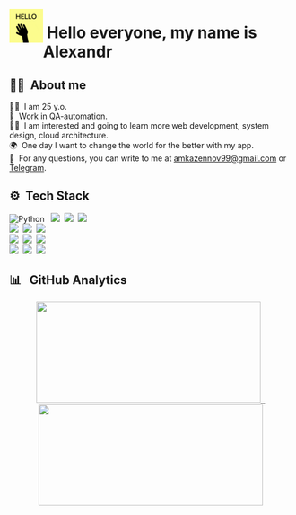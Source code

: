
<img alt="Desert71_Hi" src="hello-gif-1.gif" width='60' align='left'/><h1>&nbsp;Hello everyone, my name is Alexandr</h1>

## 👨‍💻&nbsp; About me
👱‍♂️&nbsp; I am 25 y.o.\
🔐&nbsp; Work in QA-automation.\
👨‍🏫&nbsp; I am interested and going to learn more web development, system design, cloud architecture.\
🌍&nbsp; One day I want to change the world for the better with my app.\
📧&nbsp; For any questions, you can write to me at amkazennov99@gmail.com or [Telegram](https://t.me/A_Deserdzhio).

## ⚙️&nbsp; Tech Stack
![Python](https://img.shields.io/badge/Python-05122A?style=for-the-badge&logo=python&color=c7c48d) &nbsp;
![](https://img.shields.io/badge/Django-05122A?style=for-the-badge&logo=Django&color=c7c48d)&nbsp;
![](https://img.shields.io/badge/FastAPI-05122A?style=for-the-badge&logo=FastAPI&color=c7c48d)&nbsp;
![](https://img.shields.io/badge/PostgreSQL-05122A?style=for-the-badge&logo=PostgreSQL&color=c7c48d)\
![](https://img.shields.io/badge/HTML-05122A?style=for-the-badge&logo=html5&color=c7c48d)&nbsp;
![](https://img.shields.io/badge/CSS-05122A?style=for-the-badge&logo=CSS3&color=c7c48d)&nbsp;
![](https://img.shields.io/badge/Bootstrap-05122A?style=for-the-badge&logo=Bootstrap&color=c7c48d)\
![](https://img.shields.io/badge/GIT-05122A?style=for-the-badge&logo=GIT&color=c7c48d)&nbsp;
![](https://img.shields.io/badge/GitHub-05122A?style=for-the-badge&logo=GitHub&color=c7c48d)&nbsp;
![](https://img.shields.io/badge/GitLab-05122A?style=for-the-badge&logo=GitLab&color=c7c48d)\
![](https://img.shields.io/badge/PyCharm-05122A?style=for-the-badge&logo=PyCharm&color=c7c48d)&nbsp;
![](https://img.shields.io/badge/VS%20Code-05122A?style=for-the-badge&logo=Visual%20Studio%20Code&color=c7c48d)&nbsp;
![](https://img.shields.io/badge/VIM-05122A?style=for-the-badge&logo=VIM&color=c7c48d)


## 📊 &nbsp; GitHub Analytics

<p align="center">
  <a href="https://github.com/desert71">
    <img height="180em" width="400" src="https://github-readme-stats-eight-theta.vercel.app/api/top-langs/?username=desert71&layout=compact&bg_color=c7c48d&theme=defaul&tlangs_count=8"/> &nbsp;
    <img height="180em" width="400" src="https://github-readme-stats-eight-theta.vercel.app/api?username=desert71&bg_color=c7c48d&show_icons=true&include_all_commits=true"/>
  </a>
</p>


<!--.
**desert71/Desert71** is a ✨ _special_ ✨ repository because its `README.md` (this file) appears on your GitHub profile.

Here are some ideas to get you started:

- 🔭 I’m currently working on ...
- 🌱 I’m currently learning ...
- 👯 I’m looking to collaborate on ...
- 🤔 I’m looking for help with ...
- 💬 Ask me about ...
- 📫 How to reach me: ...
- 😄 Pronouns: ...
- ⚡ Fun fact: ...
-->
